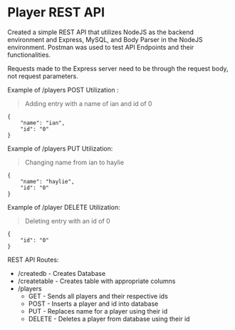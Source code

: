# Player REST API

Created a simple REST API that utilizes NodeJS as the backend environment and Express, MySQL, and Body Parser in the NodeJS environment. Postman was used to test API Endpoints and their functionalities.

Requests made to the Express server need to be through the request body, not request parameters.

Example of /players POST Utilization :
> Adding entry with a name of ian and id of 0
```
{
    "name": "ian",
    "id": "0"
}
```

Example of /players PUT Utilization:
> Changing name from ian to haylie
```
{
    "name": "haylie",
    "id": "0"
}
```

Example of /player DELETE Utilization:
> Deleting entry with an id of 0
```
{
    "id": "0"
}
```

REST API Routes:
- /createdb - Creates Database
- /createtable - Creates table with appropriate columns
- /players
    - GET - Sends all players and their respective ids
    - POST - Inserts a player and id into database
    - PUT - Replaces name for a player using their id
    - DELETE - Deletes a player from database using their id
